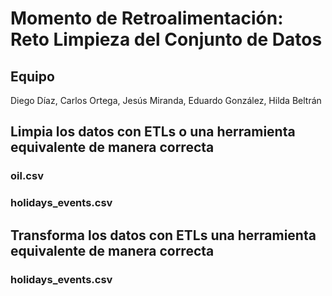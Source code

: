 # Momento de Retroalimentación: Reto Limpieza del Conjunto de Datos

## Equipo
Diego Díaz, Carlos Ortega, Jesús Miranda, Eduardo González, Hilda Beltrán

## Limpia los datos con ETLs o una herramienta equivalente de manera correcta

### oil.csv
### holidays_events.csv

## Transforma los datos con ETLs una herramienta equivalente de manera correcta
### holidays_events.csv
